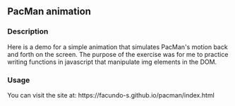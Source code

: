 <h2>PacMan animation</h2>
<h3>Description</h3>
<p>
Here is a demo for a simple animation that simulates PacMan's motion back and forth on the screen. The purpose of the exercise was for me to practice writing functions in javascript that manipulate img elements in the DOM. 
</p>
<h3>Usage</h3>
<p>
  You can visit the site at: https://facundo-s.github.io/pacman/index.html
</p>

